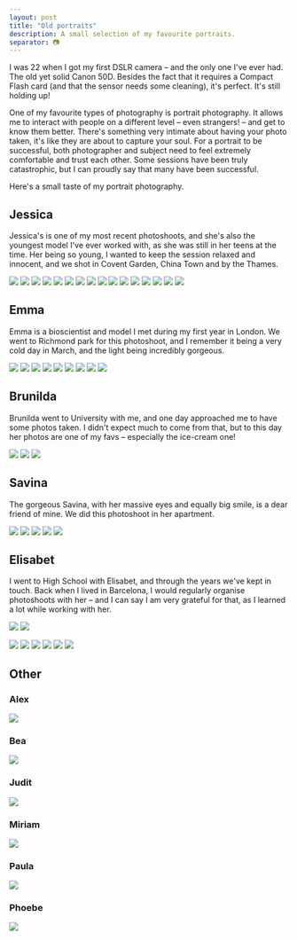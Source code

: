 ```yaml
---
layout: post
title: "Old portraits"
description: A small selection of my favourite portraits.
separator: 📷
---
```


I was 22 when I got my first DSLR camera – and the only one I've ever had. The old yet solid Canon 50D. Besides the fact that it requires a Compact Flash card (and that the sensor needs some cleaning), it's perfect. It's still holding up!

One of my favourite types of photography is portrait photography. It allows me to interact with people on a different level – even strangers! – and get to know them better. There's something very intimate about having your photo taken, it's like they are about to capture your soul. For a portrait to be successful, both photographer and subject need to feel extremely comfortable and trust each other. Some sessions have been truly catastrophic, but I can proudly say that many have been successful.

Here's a small taste of my portrait photography.



## Jessica

Jessica's is one of my most recent photoshoots, and she's also the youngest model I've ever worked with, as she was still in her teens at the time. Her being so young, I wanted to keep the session relaxed and innocent, and we shot in Covent Garden, China Town and by the Thames.

![](/images/photos/portraits/jessica_04.jpg)
![](/images/photos/portraits/jessica_05.jpg)
![](/images/photos/portraits/jessica_06.jpg)
![](/images/photos/portraits/jessica_08.jpg)
![](/images/photos/portraits/jessica_09.jpg)
![](/images/photos/portraits/jessica_10.jpg)
![](/images/photos/portraits/jessica_11.jpg)
![](/images/photos/portraits/jessica_12.jpg)
![](/images/photos/portraits/jessica_13.jpg)
![](/images/photos/portraits/jessica_14.jpg)
![](/images/photos/portraits/jessica_15.jpg)
![](/images/photos/portraits/jessica_16.jpg)
![](/images/photos/portraits/jessica_17.jpg)
![](/images/photos/portraits/jessica_18.jpg)
![](/images/photos/portraits/jessica_19.jpg)
![](/images/photos/portraits/jessica_20.jpg)

## Emma

Emma is a bioscientist and model I met during my first year in London. We went to Richmond park for this photoshoot, and I remember it being a very cold day in March, and the light being incredibly gorgeous.  

![](/images/photos/portraits/emma_01.jpg)
![](/images/photos/portraits/emma_02.jpg)
![](/images/photos/portraits/emma_03.jpg)
![](/images/photos/portraits/emma_04.jpg)
![](/images/photos/portraits/emma_07.jpg)
![](/images/photos/portraits/emma_08.jpg)
![](/images/photos/portraits/emma_11.jpg)
![](/images/photos/portraits/emma_12.jpg)
![](/images/photos/portraits/emma_13.jpg)

## Brunilda

Brunilda went to University with me, and one day approached me to have some photos taken. I didn't expect much to come from that, but to this day her photos are one of my favs – especially the ice-cream one!

![](/images/photos/portraits/bruni01.jpg)
![](/images/photos/portraits/bruni02.jpg)
![](/images/photos/portraits/bruni03.jpg)

## Savina

The gorgeous Savina, with her massive eyes and equally big smile, is a dear friend of mine. We did this photoshoot in her apartment.

![](/images/photos/portraits/savi01.jpg)
![](/images/photos/portraits/savi02.jpg)
![](/images/photos/portraits/savi03.jpg)
![](/images/photos/portraits/savi04.jpg)
![](/images/photos/portraits/savi05.jpg)


## Elisabet

I went to High School with Elisabet, and through the years we've kept in touch. Back when I lived in Barcelona, I would regularly organise photoshoots with her – and I can say I am very grateful for that, as I learned a lot while working with her.

![](/images/photos/portraits/eli_snowhite_01.jpg)
![](/images/photos/portraits/eli_snowhite_05.jpg)

![](/images/photos/portraits/eli_street_03.jpg)
![](/images/photos/portraits/eli_street_09.jpg)
![](/images/photos/portraits/eli_street_10.jpg)
![](/images/photos/portraits/eli_street_13.jpg)
![](/images/photos/portraits/eli_street_17.jpg)
![](/images/photos/portraits/eli_swimsuit_01.jpg)


## Other

### Alex

![](/images/photos/portraits/alex5.jpg)

### Bea

![](/images/photos/portraits/bea_02.jpg)

### Judit

![](/images/photos/portraits/judit01.jpg)

### Miriam

![](/images/photos/portraits/miriam02.jpg)

### Paula

![](/images/photos/portraits/paula2.jpg)

### Phoebe

![](/images/photos/portraits/phoebe_.jpg)
